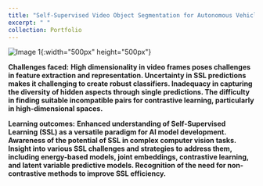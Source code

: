 ```yaml
---
title: "Self-Supervised Video Object Segmentation for Autonomous Vehicles: A Framework for Processing Unlabeled Data and Foreground-Background Discriminatio"
excerpt: " "
collection: Portfolio
---
```

![Image 1](/ameyjoshi.github.io/images/SSL_5.jpg){:width="500px" height="500px"}

**Challenges faced:**
**High dimensionality in video frames poses challenges in feature extraction and representation.
Uncertainty in SSL predictions makes it challenging to create robust classifiers.
Inadequacy in capturing the diversity of hidden aspects through single predictions.
The difficulty in finding suitable incompatible pairs for contrastive learning, particularly in high-dimensional spaces.**

**Learning outcomes:**
**Enhanced understanding of Self-Supervised Learning (SSL) as a versatile paradigm for AI model development.
Awareness of the potential of SSL in complex computer vision tasks.
Insight into various SSL challenges and strategies to address them, including energy-based models, joint embeddings, contrastive learning, and latent variable predictive models.
Recognition of the need for non-contrastive methods to improve SSL efficiency.**


